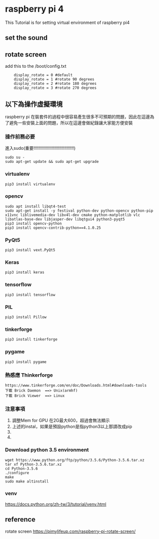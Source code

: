 # raspberry pi 4
This Tutorial is for setting virtual environment of raspberry pi4 

## set the sound 

## rotate screen 
add this to the /boot/config.txt    
        
        display_rotate = 0 #default
        display_rotate = 1 #rotate 90 degrees
        display_rotate = 2 #rotate 180 degrees
        display_rotate = 3 #rotate 270 degrees
    


## 以下為操作虛擬環境
raspberry pi 在裝套件的過程中很容易產生很多不可預期的問題，因此在這邊為了避免一些安裝上面的問題，所以在這邊會做紀錄讓大家能方便安裝
### 操作前務必要
進入sudo(重要!!!!!!!!!!!!!!!!!!!!!!!!!!!!!!!!!) 

    sudo su -  
    sudo apt-get update && sudo apt-get upgrade
    
### virtualenv
    pip3 install virtualenv
### opencv 
    sudo apt install libqt4-test
    sudo apt-get install -y festival python-dev python-opencv python-pip x11vnc liblivemedia-dev libv4l-dev cmake python-matplotlib vlc libatlas-base-dev libjasper-dev libqtgui4 python3-pyqt5
    pip3 install opencv-python
    pip3 install opencv-contrib-python==4.1.0.25
### PyQt5
    pip3 install vext.PyQt5
### Keras
    pip3 install keras
### tensorflow
    pip3 install tensorflow
### PIL
    pip3 install Pillow
### tinkerforge
    pip3 install tinkerforge
### pygame
    pip3 install pygame
### 熱感應 Thinkerforge
    https://www.tinkerforge.com/en/doc/Downloads.html#downloads-tools
    下載 Brick Daemon  ==> Unix(armhf)
    下載 Brick Viewer  ==> Linux
    
### 注意事項
   1. 調整Mem for GPU 在2G最大600，超過會無法顯示
   2. 上述的instal，如果是預設python是指python3以上那請改成pip
   3.
   4.
   
    
    
### Download python 3.5 environment
    wget https://www.python.org/ftp/python/3.5.6/Python-3.5.6.tar.xz
    tar xf Python-3.5.6.tar.xz
    cd Python-3.5.6
    ./configure
    make
    sudo make altinstall

### venv
https://docs.python.org/zh-tw/3/tutorial/venv.html




## reference
rotate screen https://pimylifeup.com/raspberry-pi-rotate-screen/
